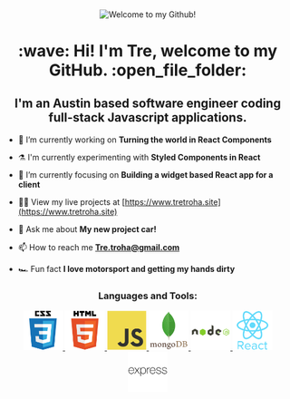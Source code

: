 <div align="center"><img src="https://user-images.githubusercontent.com/116237761/199639213-e68f21aa-3fdb-4159-8b9a-67adf3d39550.gif" alt="Welcome to my Github!" align="center"></div>


<h1 align="center">:wave:  Hi! I'm Tre, welcome to my GitHub.  :open_file_folder:</h1>
<h2 align="center">I'm an Austin based software engineer coding full-stack Javascript applications.</h3>



- :construction: I’m currently working on **Turning the world in React Components**

- :alembic: I'm currently experimenting with **Styled Components in React**

- :dart: I’m currently focusing on **Building a widget based React app for a client**

- :man_technologist: View my live projects at [https://www.tretroha.site](https://www.tretroha.site)

- 💬 Ask me about **My new project car!**

- 📫 How to reach me **Tre.troha@gmail.com**

- 🏎️ Fun fact **I love motorsport and getting my hands dirty**

<h3 align="center">Languages and Tools:</h3>
<p align="center"> <a href="https://www.w3schools.com/css/" target="_blank"> <img src="https://raw.githubusercontent.com/devicons/devicon/master/icons/css3/css3-original-wordmark.svg" alt="css3" width="70" height="70"/> </a> <a href="https://www.w3.org/html/" target="_blank"> <img src="https://raw.githubusercontent.com/devicons/devicon/master/icons/html5/html5-original-wordmark.svg" alt="html5" width="70" height="70"/> </a> <a href="https://developer.mozilla.org/en-US/docs/Web/JavaScript" target="_blank"> <img src="https://raw.githubusercontent.com/devicons/devicon/master/icons/javascript/javascript-original.svg" alt="javascript" width="70" height="70"/> </a> <a href="https://www.mongodb.com/" target="_blank"> <img src="https://raw.githubusercontent.com/devicons/devicon/master/icons/mongodb/mongodb-original-wordmark.svg" alt="mongodb" width="70" height="70"/> </a> <a href="https://nodejs.org" target="_blank"> <img src="https://raw.githubusercontent.com/devicons/devicon/master/icons/nodejs/nodejs-original-wordmark.svg" alt="nodejs" width="70" height="70"/> </a> <a href="https://reactjs.org/" target="_blank"> <img src="https://raw.githubusercontent.com/devicons/devicon/master/icons/react/react-original-wordmark.svg" alt="react" width="70" height="70"/> </a> <a href="https://expressjs.com" target="_blank"> <img src="https://raw.githubusercontent.com/devicons/devicon/master/icons/express/express-original-wordmark.svg" alt="express" width="70" height="70"/> </a> </p>
